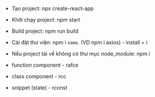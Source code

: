 
- Tạo project: npx create-react-app
- Khởi chạy project: npm start
- Build project: npm run build
- Cài đặt thư viện: npm i `name`. (VD npm i axios) - install = i
- Nếu project tải về không có thư mục node_module: npm i

- function component - rafce
- class component - rcc
- snippet (state) - rconst
